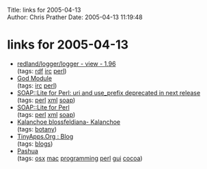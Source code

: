 Title: links for 2005-04-13  
Author: Chris Prather
Date: 2005-04-13 11:19:48

# links for 2005-04-13
<ul class="delicious">
	<li>
		<div class="delicious-link"><a href="http://cvs.librdf.org/cvsweb/redland/logger/logger?rev=1.96&content-type=text/vnd.viewcvs-markup">redland/logger/logger - view - 1.96</a></div>
		<div class="delicious-tags">(tags: <a href="http://del.icio.us/perigrin/rdf">rdf</a> <a href="http://del.icio.us/perigrin/irc">irc</a> <a href="http://del.icio.us/perigrin/perl">perl</a>)</div>
	</li>
	<li>
		<div class="delicious-link"><a href="http://www.mozilla.org/projects/mozbot/docs/oping.html">God Module</a></div>
		<div class="delicious-tags">(tags: <a href="http://del.icio.us/perigrin/irc">irc</a> <a href="http://del.icio.us/perigrin/perl">perl</a>)</div>
	</li>
	<li>
		<div class="delicious-link"><a href="http://www.reesespieces.org/soaplite/2005/04/tturitt_and_ttu.html#more">SOAP::Lite for Perl: uri and use_prefix deprecated in next release</a></div>
		<div class="delicious-tags">(tags: <a href="http://del.icio.us/perigrin/perl">perl</a> <a href="http://del.icio.us/perigrin/xml">xml</a> <a href="http://del.icio.us/perigrin/soap">soap</a>)</div>
	</li>
	<li>
		<div class="delicious-link"><a href="http://www.soaplite.com/">SOAP::Lite for Perl</a></div>
		<div class="delicious-tags">(tags: <a href="http://del.icio.us/perigrin/perl">perl</a> <a href="http://del.icio.us/perigrin/xml">xml</a> <a href="http://del.icio.us/perigrin/soap">soap</a>)</div>
	</li>
	<li>
		<div class="delicious-link"><a href="http://www.nybg.org/plants/plants/kalan.html">Kalanchoe blossfeldiana- Kalanchoe</a></div>
		<div class="delicious-tags">(tags: <a href="http://del.icio.us/perigrin/botany">botany</a>)</div>
	</li>
	<li>
		<div class="delicious-link"><a href="http://tinyapps.org/blog/">TinyApps.Org : Blog</a></div>
		<div class="delicious-tags">(tags: <a href="http://del.icio.us/perigrin/blogs">blogs</a>)</div>
	</li>
	<li>
		<div class="delicious-link"><a href="http://www.bluem.net/downloads/pashua_en/">Pashua</a></div>
		<div class="delicious-tags">(tags: <a href="http://del.icio.us/perigrin/osx">osx</a> <a href="http://del.icio.us/perigrin/mac">mac</a> <a href="http://del.icio.us/perigrin/programming">programming</a> <a href="http://del.icio.us/perigrin/perl">perl</a> <a href="http://del.icio.us/perigrin/gui">gui</a> <a href="http://del.icio.us/perigrin/cocoa">cocoa</a>)</div>
	</li>
</ul>


